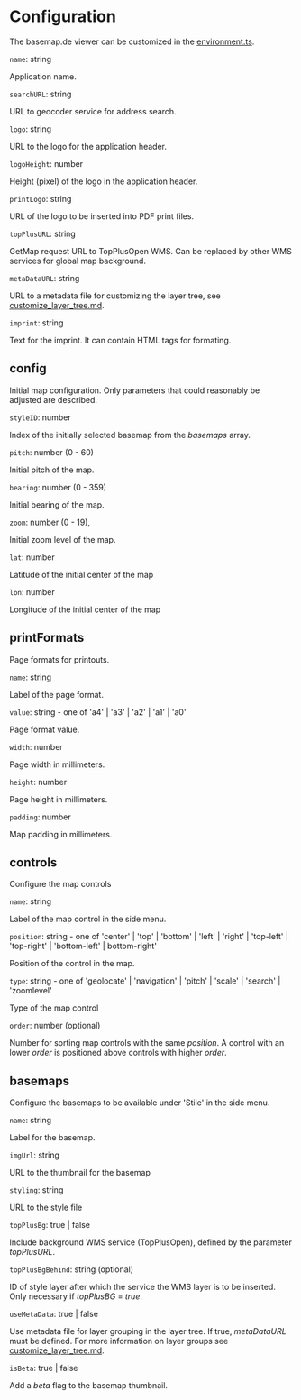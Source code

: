 
# Configuration

The basemap.de viewer can be customized in the [environment.ts](../src/environments/environment.ts).

`name`: string

Application name.

`searchURL`: string

URL to geocoder service for address search.

`logo`: string

URL to the logo for the application header.

`logoHeight`: number

Height (pixel) of the logo in the application header.

`printLogo`: string

URL of the logo to be inserted into PDF print files.

`topPlusURL`: string 

GetMap request URL to TopPlusOpen WMS. Can be replaced by other WMS services for global map background.

`metaDataURL`: string

URL to a metadata file for customizing the layer tree, see [customize_layer_tree.md](customize_layer_tree.md).

`imprint`: string

Text for the imprint. It can contain HTML tags for formating.

## config

Initial map configuration. Only parameters that could reasonably be adjusted are described.

`styleID`: number

Index of the initially selected basemap from the _basemaps_ array.

`pitch`: number (0 - 60)

Initial pitch of the map.

`bearing`: number (0 - 359)

Initial bearing of the map.

`zoom`: number (0 - 19),

Initial zoom level of the map.

`lat`: number

Latitude of the initial center of the map

`lon`: number

Longitude of the initial center of the map

## printFormats

Page formats for printouts.

`name`: string

Label of the page format.

`value`: string - one of 'a4' | 'a3' | 'a2' | 'a1' | 'a0'

Page format value.

`width`: number

Page width in millimeters.

`height`: number

Page height in millimeters.

`padding`: number

Map padding in millimeters.

## controls

Configure the map controls

`name`: string

Label of the map control in the side menu.

`position`: string - one of 'center' | 'top' | 'bottom' | 'left' | 'right' | 'top-left' | 'top-right' | 'bottom-left' | bottom-right'

Position of the control in the map.

`type`: string - one of 'geolocate' | 'navigation' | 'pitch' | 'scale' | 'search' | 'zoomlevel'

Type of the map control

`order`: number (optional)

Number for sorting map controls with the same _position_. A control with an lower _order_ is positioned above controls with higher _order_.

## basemaps

Configure the basemaps to be available under 'Stile' in the side menu.

`name`: string

Label for the basemap.

`imgUrl`: string

URL to the thumbnail for the basemap

`styling`: string

URL to the style file

`topPlusBg`: true | false

Include background WMS service (TopPlusOpen), defined by the parameter _topPlusURL_.

`topPlusBgBehind`: string (optional)

ID of style layer after which the service the WMS layer is to be inserted. Only necessary if _topPlusBG_ = _true_.

`useMetaData`: true | false

Use metadata file for layer grouping in the layer tree. If true, _metaDataURL_ must be defined. For more information on layer groups see [customize_layer_tree.md](customize_layer_tree.md).

`isBeta`: true | false

Add a _beta_ flag to the basemap thumbnail.
